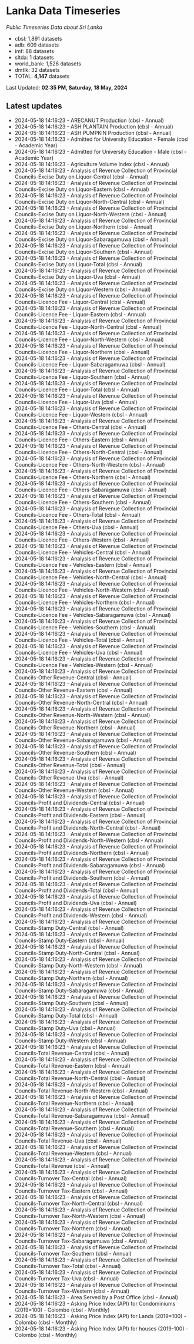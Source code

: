 # Lanka Data Timeseries
*Public Timeseries Data about Sri Lanka*

* cbsl: 1,891 datasets
* adb: 609 datasets
* imf: 88 datasets
* sltda: 1 datasets
* world_bank: 1,526 datasets
* dmtlk: 32 datasets
* TOTAL: **4,147** datasets

Last Updated: **02:35 PM, Saturday, 18 May, 2024**

## Latest updates

* 2024-05-18 14:16:23 - ARECANUT Production (cbsl - Annual)
* 2024-05-18 14:16:23 - ASH PLANTAIN Production (cbsl - Annual)
* 2024-05-18 14:16:23 - ASH PUMPKIN Production (cbsl - Annual)
* 2024-05-18 14:16:23 - Admitted for University Education - Female (cbsl - Academic Year)
* 2024-05-18 14:16:23 - Admitted for University Education - Male (cbsl - Academic Year)
* 2024-05-18 14:16:23 - Agriculture Volume Index (cbsl - Annual)
* 2024-05-18 14:16:23 - Analysis of Revenue Collection of Provincial Councils-Excise Duty on Liquor-Central (cbsl - Annual)
* 2024-05-18 14:16:23 - Analysis of Revenue Collection of Provincial Councils-Excise Duty on Liquor-Eastern (cbsl - Annual)
* 2024-05-18 14:16:23 - Analysis of Revenue Collection of Provincial Councils-Excise Duty on Liquor-North-Central (cbsl - Annual)
* 2024-05-18 14:16:23 - Analysis of Revenue Collection of Provincial Councils-Excise Duty on Liquor-North-Western (cbsl - Annual)
* 2024-05-18 14:16:23 - Analysis of Revenue Collection of Provincial Councils-Excise Duty on Liquor-Northern (cbsl - Annual)
* 2024-05-18 14:16:23 - Analysis of Revenue Collection of Provincial Councils-Excise Duty on Liquor-Sabaragamuwa (cbsl - Annual)
* 2024-05-18 14:16:23 - Analysis of Revenue Collection of Provincial Councils-Excise Duty on Liquor-Southern (cbsl - Annual)
* 2024-05-18 14:16:23 - Analysis of Revenue Collection of Provincial Councils-Excise Duty on Liquor-Total (cbsl - Annual)
* 2024-05-18 14:16:23 - Analysis of Revenue Collection of Provincial Councils-Excise Duty on Liquor-Uva (cbsl - Annual)
* 2024-05-18 14:16:23 - Analysis of Revenue Collection of Provincial Councils-Excise Duty on Liquor-Western (cbsl - Annual)
* 2024-05-18 14:16:23 - Analysis of Revenue Collection of Provincial Councils-Licence Fee - Liquor-Central (cbsl - Annual)
* 2024-05-18 14:16:23 - Analysis of Revenue Collection of Provincial Councils-Licence Fee - Liquor-Eastern (cbsl - Annual)
* 2024-05-18 14:16:23 - Analysis of Revenue Collection of Provincial Councils-Licence Fee - Liquor-North-Central (cbsl - Annual)
* 2024-05-18 14:16:23 - Analysis of Revenue Collection of Provincial Councils-Licence Fee - Liquor-North-Western (cbsl - Annual)
* 2024-05-18 14:16:23 - Analysis of Revenue Collection of Provincial Councils-Licence Fee - Liquor-Northern (cbsl - Annual)
* 2024-05-18 14:16:23 - Analysis of Revenue Collection of Provincial Councils-Licence Fee - Liquor-Sabaragamuwa (cbsl - Annual)
* 2024-05-18 14:16:23 - Analysis of Revenue Collection of Provincial Councils-Licence Fee - Liquor-Southern (cbsl - Annual)
* 2024-05-18 14:16:23 - Analysis of Revenue Collection of Provincial Councils-Licence Fee - Liquor-Total (cbsl - Annual)
* 2024-05-18 14:16:23 - Analysis of Revenue Collection of Provincial Councils-Licence Fee - Liquor-Uva (cbsl - Annual)
* 2024-05-18 14:16:23 - Analysis of Revenue Collection of Provincial Councils-Licence Fee - Liquor-Western (cbsl - Annual)
* 2024-05-18 14:16:23 - Analysis of Revenue Collection of Provincial Councils-Licence Fee - Others-Central (cbsl - Annual)
* 2024-05-18 14:16:23 - Analysis of Revenue Collection of Provincial Councils-Licence Fee - Others-Eastern (cbsl - Annual)
* 2024-05-18 14:16:23 - Analysis of Revenue Collection of Provincial Councils-Licence Fee - Others-North-Central (cbsl - Annual)
* 2024-05-18 14:16:23 - Analysis of Revenue Collection of Provincial Councils-Licence Fee - Others-North-Western (cbsl - Annual)
* 2024-05-18 14:16:23 - Analysis of Revenue Collection of Provincial Councils-Licence Fee - Others-Northern (cbsl - Annual)
* 2024-05-18 14:16:23 - Analysis of Revenue Collection of Provincial Councils-Licence Fee - Others-Sabaragamuwa (cbsl - Annual)
* 2024-05-18 14:16:23 - Analysis of Revenue Collection of Provincial Councils-Licence Fee - Others-Southern (cbsl - Annual)
* 2024-05-18 14:16:23 - Analysis of Revenue Collection of Provincial Councils-Licence Fee - Others-Total (cbsl - Annual)
* 2024-05-18 14:16:23 - Analysis of Revenue Collection of Provincial Councils-Licence Fee - Others-Uva (cbsl - Annual)
* 2024-05-18 14:16:23 - Analysis of Revenue Collection of Provincial Councils-Licence Fee - Others-Western (cbsl - Annual)
* 2024-05-18 14:16:23 - Analysis of Revenue Collection of Provincial Councils-Licence Fee - Vehicles-Central (cbsl - Annual)
* 2024-05-18 14:16:23 - Analysis of Revenue Collection of Provincial Councils-Licence Fee - Vehicles-Eastern (cbsl - Annual)
* 2024-05-18 14:16:23 - Analysis of Revenue Collection of Provincial Councils-Licence Fee - Vehicles-North-Central (cbsl - Annual)
* 2024-05-18 14:16:23 - Analysis of Revenue Collection of Provincial Councils-Licence Fee - Vehicles-North-Western (cbsl - Annual)
* 2024-05-18 14:16:23 - Analysis of Revenue Collection of Provincial Councils-Licence Fee - Vehicles-Northern (cbsl - Annual)
* 2024-05-18 14:16:23 - Analysis of Revenue Collection of Provincial Councils-Licence Fee - Vehicles-Sabaragamuwa (cbsl - Annual)
* 2024-05-18 14:16:23 - Analysis of Revenue Collection of Provincial Councils-Licence Fee - Vehicles-Southern (cbsl - Annual)
* 2024-05-18 14:16:23 - Analysis of Revenue Collection of Provincial Councils-Licence Fee - Vehicles-Total (cbsl - Annual)
* 2024-05-18 14:16:23 - Analysis of Revenue Collection of Provincial Councils-Licence Fee - Vehicles-Uva (cbsl - Annual)
* 2024-05-18 14:16:23 - Analysis of Revenue Collection of Provincial Councils-Licence Fee - Vehicles-Western (cbsl - Annual)
* 2024-05-18 14:16:23 - Analysis of Revenue Collection of Provincial Councils-Other Revenue-Central (cbsl - Annual)
* 2024-05-18 14:16:23 - Analysis of Revenue Collection of Provincial Councils-Other Revenue-Eastern (cbsl - Annual)
* 2024-05-18 14:16:23 - Analysis of Revenue Collection of Provincial Councils-Other Revenue-North-Central (cbsl - Annual)
* 2024-05-18 14:16:23 - Analysis of Revenue Collection of Provincial Councils-Other Revenue-North-Western (cbsl - Annual)
* 2024-05-18 14:16:23 - Analysis of Revenue Collection of Provincial Councils-Other Revenue-Northern (cbsl - Annual)
* 2024-05-18 14:16:23 - Analysis of Revenue Collection of Provincial Councils-Other Revenue-Sabaragamuwa (cbsl - Annual)
* 2024-05-18 14:16:23 - Analysis of Revenue Collection of Provincial Councils-Other Revenue-Southern (cbsl - Annual)
* 2024-05-18 14:16:23 - Analysis of Revenue Collection of Provincial Councils-Other Revenue-Total (cbsl - Annual)
* 2024-05-18 14:16:23 - Analysis of Revenue Collection of Provincial Councils-Other Revenue-Uva (cbsl - Annual)
* 2024-05-18 14:16:23 - Analysis of Revenue Collection of Provincial Councils-Other Revenue-Western (cbsl - Annual)
* 2024-05-18 14:16:23 - Analysis of Revenue Collection of Provincial Councils-Profit and Dividends-Central (cbsl - Annual)
* 2024-05-18 14:16:23 - Analysis of Revenue Collection of Provincial Councils-Profit and Dividends-Eastern (cbsl - Annual)
* 2024-05-18 14:16:23 - Analysis of Revenue Collection of Provincial Councils-Profit and Dividends-North-Central (cbsl - Annual)
* 2024-05-18 14:16:23 - Analysis of Revenue Collection of Provincial Councils-Profit and Dividends-North-Western (cbsl - Annual)
* 2024-05-18 14:16:23 - Analysis of Revenue Collection of Provincial Councils-Profit and Dividends-Northern (cbsl - Annual)
* 2024-05-18 14:16:23 - Analysis of Revenue Collection of Provincial Councils-Profit and Dividends-Sabaragamuwa (cbsl - Annual)
* 2024-05-18 14:16:23 - Analysis of Revenue Collection of Provincial Councils-Profit and Dividends-Southern (cbsl - Annual)
* 2024-05-18 14:16:23 - Analysis of Revenue Collection of Provincial Councils-Profit and Dividends-Total (cbsl - Annual)
* 2024-05-18 14:16:23 - Analysis of Revenue Collection of Provincial Councils-Profit and Dividends-Uva (cbsl - Annual)
* 2024-05-18 14:16:23 - Analysis of Revenue Collection of Provincial Councils-Profit and Dividends-Western (cbsl - Annual)
* 2024-05-18 14:16:23 - Analysis of Revenue Collection of Provincial Councils-Stamp Duty-Central (cbsl - Annual)
* 2024-05-18 14:16:23 - Analysis of Revenue Collection of Provincial Councils-Stamp Duty-Eastern (cbsl - Annual)
* 2024-05-18 14:16:23 - Analysis of Revenue Collection of Provincial Councils-Stamp Duty-North-Central (cbsl - Annual)
* 2024-05-18 14:16:23 - Analysis of Revenue Collection of Provincial Councils-Stamp Duty-North-Western (cbsl - Annual)
* 2024-05-18 14:16:23 - Analysis of Revenue Collection of Provincial Councils-Stamp Duty-Northern (cbsl - Annual)
* 2024-05-18 14:16:23 - Analysis of Revenue Collection of Provincial Councils-Stamp Duty-Sabaragamuwa (cbsl - Annual)
* 2024-05-18 14:16:23 - Analysis of Revenue Collection of Provincial Councils-Stamp Duty-Southern (cbsl - Annual)
* 2024-05-18 14:16:23 - Analysis of Revenue Collection of Provincial Councils-Stamp Duty-Total (cbsl - Annual)
* 2024-05-18 14:16:23 - Analysis of Revenue Collection of Provincial Councils-Stamp Duty-Uva (cbsl - Annual)
* 2024-05-18 14:16:23 - Analysis of Revenue Collection of Provincial Councils-Stamp Duty-Western (cbsl - Annual)
* 2024-05-18 14:16:23 - Analysis of Revenue Collection of Provincial Councils-Total Revenue-Central (cbsl - Annual)
* 2024-05-18 14:16:23 - Analysis of Revenue Collection of Provincial Councils-Total Revenue-Eastern (cbsl - Annual)
* 2024-05-18 14:16:23 - Analysis of Revenue Collection of Provincial Councils-Total Revenue-North-Central (cbsl - Annual)
* 2024-05-18 14:16:23 - Analysis of Revenue Collection of Provincial Councils-Total Revenue-North-Western (cbsl - Annual)
* 2024-05-18 14:16:23 - Analysis of Revenue Collection of Provincial Councils-Total Revenue-Northern (cbsl - Annual)
* 2024-05-18 14:16:23 - Analysis of Revenue Collection of Provincial Councils-Total Revenue-Sabaragamuwa (cbsl - Annual)
* 2024-05-18 14:16:23 - Analysis of Revenue Collection of Provincial Councils-Total Revenue-Southern (cbsl - Annual)
* 2024-05-18 14:16:23 - Analysis of Revenue Collection of Provincial Councils-Total Revenue-Uva (cbsl - Annual)
* 2024-05-18 14:16:23 - Analysis of Revenue Collection of Provincial Councils-Total Revenue-Western (cbsl - Annual)
* 2024-05-18 14:16:23 - Analysis of Revenue Collection of Provincial Councils-Total Revenue (cbsl - Annual)
* 2024-05-18 14:16:23 - Analysis of Revenue Collection of Provincial Councils-Turnover Tax-Central (cbsl - Annual)
* 2024-05-18 14:16:23 - Analysis of Revenue Collection of Provincial Councils-Turnover Tax-Eastern (cbsl - Annual)
* 2024-05-18 14:16:23 - Analysis of Revenue Collection of Provincial Councils-Turnover Tax-North-Central (cbsl - Annual)
* 2024-05-18 14:16:23 - Analysis of Revenue Collection of Provincial Councils-Turnover Tax-North-Western (cbsl - Annual)
* 2024-05-18 14:16:23 - Analysis of Revenue Collection of Provincial Councils-Turnover Tax-Northern (cbsl - Annual)
* 2024-05-18 14:16:23 - Analysis of Revenue Collection of Provincial Councils-Turnover Tax-Sabaragamuwa (cbsl - Annual)
* 2024-05-18 14:16:23 - Analysis of Revenue Collection of Provincial Councils-Turnover Tax-Southern (cbsl - Annual)
* 2024-05-18 14:16:23 - Analysis of Revenue Collection of Provincial Councils-Turnover Tax-Total (cbsl - Annual)
* 2024-05-18 14:16:23 - Analysis of Revenue Collection of Provincial Councils-Turnover Tax-Uva (cbsl - Annual)
* 2024-05-18 14:16:23 - Analysis of Revenue Collection of Provincial Councils-Turnover Tax-Western (cbsl - Annual)
* 2024-05-18 14:16:23 - Area Served by a Post Office (cbsl - Annual)
* 2024-05-18 14:16:23 - Asking Price Index (API) for Condominiums (2019=100) - Colombo (cbsl - Monthly)
* 2024-05-18 14:16:23 - Asking Price Index (API) for Lands (2019=100) - Colombo (cbsl - Monthly)
* 2024-05-18 14:16:23 - Asking Price Index (API) for houses (2019-100) - Colombo (cbsl - Monthly)
